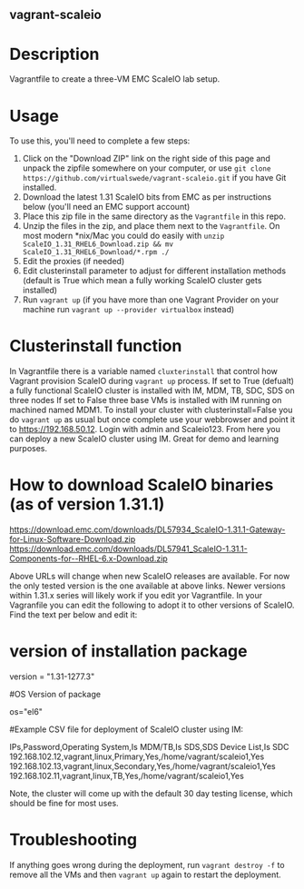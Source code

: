 vagrant-scaleio
---------------

# Description

Vagrantfile to create a three-VM EMC ScaleIO lab setup.

# Usage

To use this, you'll need to complete a few steps:

1. Click on the "Download ZIP" link on the right side of this page and unpack the zipfile somewhere on your computer, or use `git clone https://github.com/virtualswede/vagrant-scaleio.git` if you have Git installed.
2. Download the latest 1.31 ScaleIO bits from EMC as per instructions below (you'll need an EMC support account) 
3. Place this zip file in the same directory as the `Vagrantfile` in this repo.
4. Unzip the files in the zip, and place them next to the `Vagrantfile`.  On most modern \*nix/Mac you could do easily with `unzip ScaleIO_1.31_RHEL6_Download.zip && mv ScaleIO_1.31_RHEL6_Download/*.rpm ./`
5. Edit the proxies (if needed)
6. Edit clusterinstall parameter to adjust for different installation methods (default is True which mean a fully working ScaleIO cluster gets installed)
6. Run `vagrant up` (if you have more than one Vagrant Provider on your machine run `vagrant up --provider virtualbox` instead)

# Clusterinstall function

In Vagrantfile there is a variable named `cluxterinstall` that control how Vagrant provision ScaleIO during `vagrant up` process. If set to True (defualt) a fully functional ScaleIO cluster is installed with IM, MDM, TB, SDC, SDS on three nodes  If set to False three base VMs is installed with IM running on machined named MDM1. To install your cluster with clusterinstall=False you do `vagrant up` as usual but once complete use your webbrowser and point it to https://192.168.50.12. Login with admin and Scaleio123. From here you can deploy a new ScaleIO cluster using IM. Great for demo and learning purposes.

# How to download ScaleIO binaries (as of version 1.31.1)

https://download.emc.com/downloads/DL57934_ScaleIO-1.31.1-Gateway-for-Linux-Software-Download.zip
https://download.emc.com/downloads/DL57941_ScaleIO-1.31.1-Components-for--RHEL-6.x-Download.zip

Above URLs will change when new ScaleIO releases are available. For now the only tested version is the one available at above links. Newer versions within 1.31.x series will likely work if you edit yor Vagrantfile.
In your Vagranfile you can edit the following to adopt it to other versions of ScaleIO. Find the text per below and edit it:
# version of installation package

version = "1.31-1277.3"

#OS Version of package

os="el6"


#Example CSV file for deployment of ScaleIO cluster using IM:

IPs,Password,Operating System,Is MDM/TB,Is SDS,SDS Device List,Is SDC
192.168.102.12,vagrant,linux,Primary,Yes,/home/vagrant/scaleio1,Yes
192.168.102.13,vagrant,linux,Secondary,Yes,/home/vagrant/scaleio1,Yes
192.168.102.11,vagrant,linux,TB,Yes,/home/vagrant/scaleio1,Yes


Note, the cluster will come up with the default 30 day testing license, which should be fine for most uses.

# Troubleshooting

If anything goes wrong during the deployment, run `vagrant destroy -f` to remove all the VMs and then `vagrant up` again to restart the deployment.
